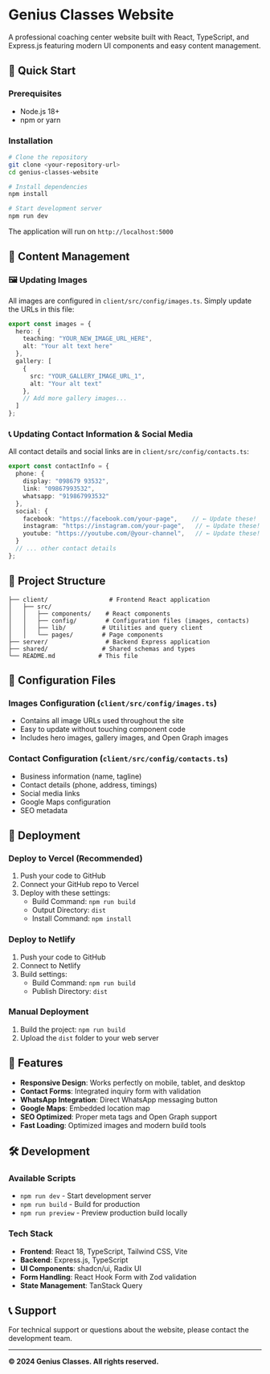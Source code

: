 # Genius Classes Website

A professional coaching center website built with React, TypeScript, and Express.js featuring modern UI components and easy content management.

## 🚀 Quick Start

### Prerequisites
- Node.js 18+ 
- npm or yarn

### Installation
```bash
# Clone the repository
git clone <your-repository-url>
cd genius-classes-website

# Install dependencies
npm install

# Start development server
npm run dev
```

The application will run on `http://localhost:5000`

## 📝 Content Management

### 🖼️ Updating Images
All images are configured in `client/src/config/images.ts`. Simply update the URLs in this file:

```typescript
export const images = {
  hero: {
    teaching: "YOUR_NEW_IMAGE_URL_HERE",
    alt: "Your alt text here"
  },
  gallery: [
    {
      src: "YOUR_GALLERY_IMAGE_URL_1",
      alt: "Your alt text"
    },
    // Add more gallery images...
  ]
};
```

### 📞 Updating Contact Information & Social Media
All contact details and social links are in `client/src/config/contacts.ts`:

```typescript
export const contactInfo = {
  phone: {
    display: "098679 93532",
    link: "09867993532",
    whatsapp: "919867993532"
  },
  social: {
    facebook: "https://facebook.com/your-page",    // ← Update these!
    instagram: "https://instagram.com/your-page",   // ← Update these!
    youtube: "https://youtube.com/@your-channel",   // ← Update these!
  }
  // ... other contact details
};
```

## 📁 Project Structure

```
├── client/                 # Frontend React application
│   ├── src/
│   │   ├── components/    # React components
│   │   ├── config/        # Configuration files (images, contacts)
│   │   ├── lib/          # Utilities and query client
│   │   └── pages/        # Page components
├── server/                # Backend Express application
├── shared/               # Shared schemas and types
└── README.md            # This file
```

## 🔧 Configuration Files

### Images Configuration (`client/src/config/images.ts`)
- Contains all image URLs used throughout the site
- Easy to update without touching component code
- Includes hero images, gallery images, and Open Graph images

### Contact Configuration (`client/src/config/contacts.ts`)
- Business information (name, tagline)
- Contact details (phone, address, timings)
- Social media links
- Google Maps configuration
- SEO metadata

## 🚀 Deployment

### Deploy to Vercel (Recommended)
1. Push your code to GitHub
2. Connect your GitHub repo to Vercel
3. Deploy with these settings:
   - Build Command: `npm run build`
   - Output Directory: `dist`
   - Install Command: `npm install`

### Deploy to Netlify
1. Push your code to GitHub
2. Connect to Netlify
3. Build settings:
   - Build Command: `npm run build`
   - Publish Directory: `dist`

### Manual Deployment
1. Build the project: `npm run build`
2. Upload the `dist` folder to your web server

## 📱 Features

- **Responsive Design**: Works perfectly on mobile, tablet, and desktop
- **Contact Forms**: Integrated inquiry form with validation
- **WhatsApp Integration**: Direct WhatsApp messaging button
- **Google Maps**: Embedded location map
- **SEO Optimized**: Proper meta tags and Open Graph support
- **Fast Loading**: Optimized images and modern build tools

## 🛠️ Development

### Available Scripts
- `npm run dev` - Start development server
- `npm run build` - Build for production
- `npm run preview` - Preview production build locally

### Tech Stack
- **Frontend**: React 18, TypeScript, Tailwind CSS, Vite
- **Backend**: Express.js, TypeScript
- **UI Components**: shadcn/ui, Radix UI
- **Form Handling**: React Hook Form with Zod validation
- **State Management**: TanStack Query

## 📞 Support

For technical support or questions about the website, please contact the development team.

---

**© 2024 Genius Classes. All rights reserved.**